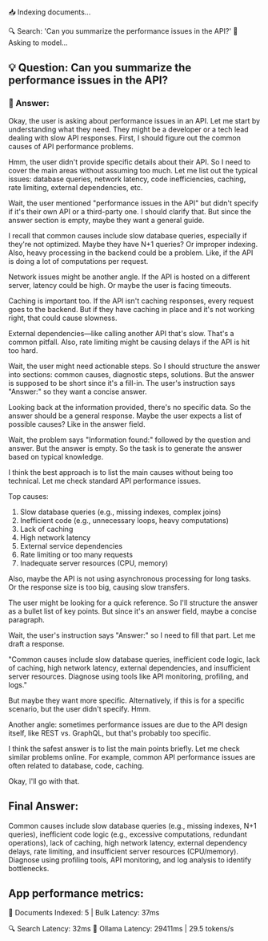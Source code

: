 📥 Indexing documents...

🔍 Search: 'Can you summarize the  performance issues in the API?'
🤖 Asking to model...

## 💡 Question: Can you summarize the  performance issues in the API?

### 📝 Answer: 

<think>
Okay, the user is asking about performance issues in an API. Let me start by understanding what they need. They might be a developer or a tech lead dealing with slow API responses. First, I should figure out the common causes of API performance problems. 

Hmm, the user didn't provide specific details about their API. So I need to cover the main areas without assuming too much. Let me list out the typical issues: database queries, network latency, code inefficiencies, caching, rate limiting, external dependencies, etc.

Wait, the user mentioned "performance issues in the API" but didn't specify if it's their own API or a third-party one. I should clarify that. But since the answer section is empty, maybe they want a general guide. 

I recall that common causes include slow database queries, especially if they're not optimized. Maybe they have N+1 queries? Or improper indexing. Also, heavy processing in the backend could be a problem. Like, if the API is doing a lot of computations per request.

Network issues might be another angle. If the API is hosted on a different server, latency could be high. Or maybe the user is facing timeouts. 

Caching is important too. If the API isn't caching responses, every request goes to the backend. But if they have caching in place and it's not working right, that could cause slowness. 

External dependencies—like calling another API that's slow. That's a common pitfall. Also, rate limiting might be causing delays if the API is hit too hard.

Wait, the user might need actionable steps. So I should structure the answer into sections: common causes, diagnostic steps, solutions. But the answer is supposed to be short since it's a fill-in. The user's instruction says "Answer:" so they want a concise answer.

Looking back at the information provided, there's no specific data. So the answer should be a general response. Maybe the user expects a list of possible causes? Like in the answer field.

Wait, the problem says "Information found:" followed by the question and answer. But the answer is empty. So the task is to generate the answer based on typical knowledge.

I think the best approach is to list the main causes without being too technical. Let me check standard API performance issues. 

Top causes: 
1. Slow database queries (e.g., missing indexes, complex joins)
2. Inefficient code (e.g., unnecessary loops, heavy computations)
3. Lack of caching
4. High network latency
5. External service dependencies
6. Rate limiting or too many requests
7. Inadequate server resources (CPU, memory)

Also, maybe the API is not using asynchronous processing for long tasks. Or the response size is too big, causing slow transfers.

The user might be looking for a quick reference. So I'll structure the answer as a bullet list of key points. But since it's an answer field, maybe a concise paragraph.

Wait, the user's instruction says "Answer:" so I need to fill that part. Let me draft a response.

"Common causes include slow database queries, inefficient code logic, lack of caching, high network latency, external dependencies, and insufficient server resources. Diagnose using tools like API monitoring, profiling, and logs."

But maybe they want more specific. Alternatively, if this is for a specific scenario, but the user didn't specify. Hmm.

Another angle: sometimes performance issues are due to the API design itself, like REST vs. GraphQL, but that's probably too specific.

I think the safest answer is to list the main points briefly. Let me check similar problems online. For example, common API performance issues are often related to database, code, caching.

Okay, I'll go with that.
</think>

## Final Answer:

Common causes include slow database queries (e.g., missing indexes, N+1 queries), inefficient code logic (e.g., excessive computations, redundant operations), lack of caching, high network latency, external dependency delays, rate limiting, and insufficient server resources (CPU/memory). Diagnose using profiling tools, API monitoring, and log analysis to identify bottlenecks.

## App performance metrics:

📄 Documents Indexed: 5 | Bulk Latency: 37ms

🔍 Search Latency: 32ms
🤖 Ollama Latency: 29411ms | 29.5 tokens/s